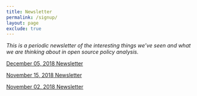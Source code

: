 ```yaml
---
title: Newsletter
permalink: /signup/
layout: page
exclude: true
---
```


*This is a periodic newsletter of the interesting things we’ve seen and what we are thinking about in open source policy analysis.*

<p><a href="https://peter-metz.github.io/newsletter12.05.2018/">December 05, 2018 Newsletter</a></p>

<p><a href="https://peter-metz.github.io/newsletter11.15.2018/">November 15, 2018 Newsletter</a></p>

<p><a href="https://peter-metz.github.io/newsletter11.02.2018/">November 02, 2018 Newsletter</a></p>

<script src="//app-sj19.marketo.com/js/forms2/js/forms2.min.js"></script>
<form id="mktoForm_1179"></form>
<script>MktoForms2.loadForm("//app-sj19.marketo.com", "475-PBQ-971", 1179);</script>